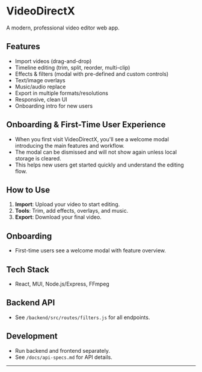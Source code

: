 # VideoDirectX

A modern, professional video editor web app.

## Features
- Import videos (drag-and-drop)
- Timeline editing (trim, split, reorder, multi-clip)
- Effects & filters (modal with pre-defined and custom controls)
- Text/image overlays
- Music/audio replace
- Export in multiple formats/resolutions
- Responsive, clean UI
- Onboarding intro for new users

## Onboarding & First-Time User Experience

- When you first visit VideoDirectX, you'll see a welcome modal introducing the main features and workflow.
- The modal can be dismissed and will not show again unless local storage is cleared.
- This helps new users get started quickly and understand the editing flow.

## How to Use
1. **Import**: Upload your video to start editing.
2. **Tools**: Trim, add effects, overlays, and music.
3. **Export**: Download your final video.

## Onboarding
- First-time users see a welcome modal with feature overview.

## Tech Stack
- React, MUI, Node.js/Express, FFmpeg

## Backend API
- See `/backend/src/routes/filters.js` for all endpoints.

## Development
- Run backend and frontend separately.
- See `/docs/api-specs.md` for API details.

--- 